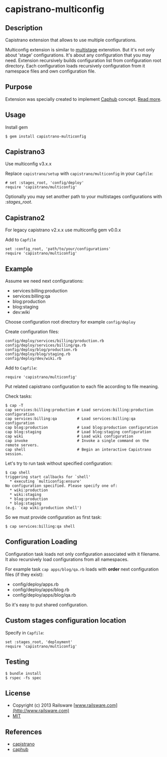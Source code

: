 # capistrano-multiconfig

## Description

Capistrano extension that allows to use multiple configurations.

Multiconfig extension is similar to [multistage](https://github.com/capistrano/capistrano-ext) extenstion.
But it's not only about 'stage' configurations. It's about any configuration that you may need.
Extension recursively builds configuration list from configuration root directory.
Each configuration loads recursively configuration from it namespace files and own configuration file.

## Purpose

Extension was specially created to implement [Caphub](https://github.com/railsware/caphub) concept.
[Read more](http://railsware.com/blog/2011/11/18/caphub-multiple-applications-deployment-with-capistrano/).

## Usage

Install gem

    $ gem install capistrano-multiconfig


## Capistrano3

Use multiconfig v3.x.x

Replace `capistrano/setup` with `capistrano/multiconfig` in your `Capfile`:

    # set :stages_root, 'config/deploy'
    require 'capistrano/multiconfig'

Optionally you may set another path to your multistages configurations with *:stages_root*.

## Capistrano2

For legacy capistrano v2.x.x use multiconfig gem v0.0.x

Add to `Capfile`

    set :config_root, 'path/to/your/configurations'
    require 'capistrano/multiconfig'


## Example

Assume we need next configurations:

* services:billing:production
* services:billing:qa
* blog:production
* blog:staging
* dev:wiki

Choose configuration root directory for example `config/deploy`

Create configuration files:

    config/deploy/services/billing/production.rb
    config/deploy/services/billing/qa.rb
    config/deploy/blog/production.rb
    config/deploy/blog/staging.rb
    config/deploy/dev/wiki.rb

Add to `Capfile`:

    require 'capistrano/multiconfig'

Put related capistrano configuration to each file according to file meaning.

Check tasks:

    $ cap -T
    cap services:billing:production # Load services:billing:production configuration
    cap services:billing:qa         # Load services:billing:qa configuration
    cap blog:production             # Load blog:production configuration
    cap blog:staging                # Load blog:staging configuration
    cap wiki                        # Load wiki configuration
    cap invoke                      # Invoke a single command on the remote servers.
    cap shell                       # Begin an interactive Capistrano session.

Let's try to run task without specified configuration:

    $ cap shell
    triggering start callbacks for `shell'
      * executing `multiconfig:ensure'
    No configuration specified. Please specify one of:
      * wiki:production
      * wiki:staging
      * blog:production
      * blog:staging
    (e.g. `cap wiki:production shell')


So we must provide configuration as first task:

    $ cap services:billing:qa shell

## Configuration Loading

Configuration task loads not only configuration associated with it filename.
It also recursively load configurations from all namespaces.

For example task `cap apps/blog/qa.rb` loads with **order** next configuration files (if they exist):

* config/deploy/apps.rb
* config/deploy/apps/blog.rb
* config/deploy/apps/blog/qa.rb

So it's easy to put shared configuration.

## Custom stages configuration location

Specify in `Capfile`:

    set :stages_root, 'deployment'
    require 'capistrano/multiconfig'

## Testing

    $ bundle install
    $ rspec -fs spec

## License

* Copyright (c) 2013 Railsware [www.railsware.com](http://www.railsware.com)
* [MIT](www.opensource.org/licenses/MIT)

## References

* [capistrano](https://github.com/capistrano/capistrano)
* [caphub](https://github.com/railsware/caphub)

